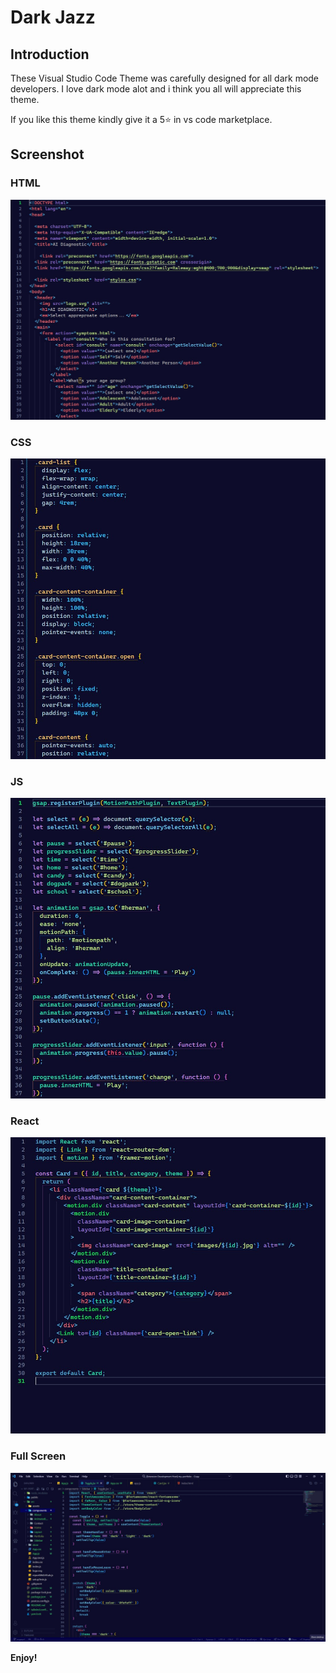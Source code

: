 # Dark Jazz

## Introduction

These Visual Studio Code Theme was carefully designed for all dark mode developers. I love dark mode alot and i think you all will appreciate this theme.

If you like this theme kindly give it a 5⭐ in vs code marketplace.

## Screenshot

### HTML

<img src='./screenshots/darkjazz_html.jpg' alt="Dark Jazz HTML" />

### CSS

<img src='./screenshots/darkjazz_css.jpg' alt="Dark Jazz CSS" />

### JS

<img src='./screenshots/darkjazz_js.jpg' alt="Dark Jazz JavaScritp" />

### React

<img src='/screenshots/darkjazz_react.jpg' alt="Dark Jazz React" />

### Full Screen

<img src='/screenshots/darkjazz_fullscreen.jpg' alt="Dark Jazz Full Screen" />

**Enjoy!**
